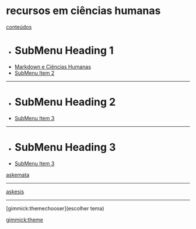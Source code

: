 <link rel="stylesheet" href="style-latex.css">

# **recursos em ciências humanas**


[conteúdos]()

  * # SubMenu Heading 1
  * [Markdown e Ciências Humanas](sobremarkdown.md)
  * [SubMenu Item 2](subitem2.md)
  - - - -
  * # SubMenu Heading 2
  * [SubMenu Item 3](subitem3.md)
  - - - -
  * # SubMenu Heading 3
  * [SubMenu Item 3](subitem3.md)


[askemata](http://askemata.github.io)
  - - - -
[askesis](http://askesis.hypotheses.org)
  - - - -
[gimmick:themechooser](escolher tema)
  


[gimmick:theme](bootstrap)
